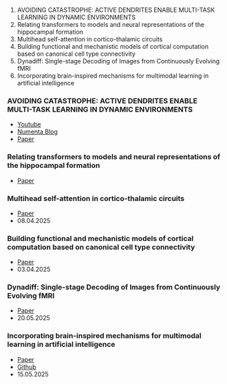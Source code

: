 1. AVOIDING CATASTROPHE: ACTIVE DENDRITES ENABLE MULTI-TASK LEARNING IN DYNAMIC ENVIRONMENTS
2. Relating transformers to models and neural representations of the hippocampal formation
3. Multihead self-attention in cortico-thalamic circuits
4. Building functional and mechanistic models of cortical computation based on canonical cell type connectivity
5. Dynadiff: Single-stage Decoding of Images from Continuously Evolving fMRI
6. Incorporating brain-inspired mechanisms for multimodal learning in artificial intelligence

### AVOIDING CATASTROPHE: ACTIVE DENDRITES ENABLE MULTI-TASK LEARNING IN DYNAMIC ENVIRONMENTS
* [Youtube](https://www.youtube.com/watch?v=O_dJ31T01i8)
* [Numenta Blog](https://www.numenta.com/blog/2021/11/08/can-active-dendrites-mitigate-catastrophic-forgetting/)
* [Paper](https://arxiv.org/abs/2201.00042)

### Relating transformers to models and neural representations of the hippocampal formation
* [Paper](https://arxiv.org/abs/2112.04035)

### Multihead self-attention in cortico-thalamic circuits
* [Paper](https://arxiv.org/abs/2504.06354)
* 08.04.2025

### Building functional and mechanistic models of cortical computation based on canonical cell type connectivity
* [Paper](https://arxiv.org/abs/2504.03031)
* 03.04.2025

### Dynadiff: Single-stage Decoding of Images from Continuously Evolving fMRI
* [Paper](https://arxiv.org/abs/2505.14556)
* 20.05.2025

### Incorporating brain-inspired mechanisms for multimodal learning in artificial intelligence
* [Paper](https://arxiv.org/abs/2505.10176)
* [Github](https://github.com/Brain-Cog-Lab/IEMF)
* 15.05.2025
